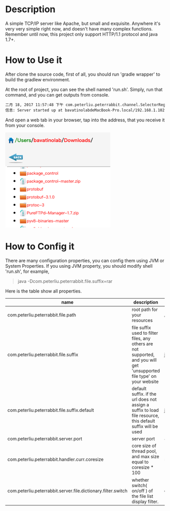 # Description

A simple TCP/IP server like Apache, but small and exquisite. Anywhere it's very very simple right now, and doesn't have many complex functions. Remember until now, this project only support HTTP/1.1 protocol and java 1.7+.

# How to Use it

After clone the source code, first of all, you should run 'gradle wrapper' to build the gradlew environment.

At the root of project, you can see the shell named 'run.sh'. Simply, run that command, and you can get outputs from console.

``` txt
二月 18, 2017 11:57:48 下午 com.peterliu.peterrabbit.channel.SelectorRegister startServer
信息: Server started up at bavatinolabdeMacBook-Pro.local/192.168.1.102:8301
```
And open a web tab in your browser, tap into the address, that you receive it from your console.

![](screenshots/example_website.png)

# How to Config it

There are many configuration properties, you can config them using JVM or System Properties. If you using JVM property, you should modify shell 'run.sh', for example,

> java -Dcom.peterliu.peterrabbit.file.suffix=rar

Here is the table show all properties.

| name | description | default value |
| --- | --- | --- |
|com.peterliu.peterrabbit.file.path| root path for your resources | / |
|com.peterliu.peterrabbit.file.suffix| file suffix used to filter files, any others are not supported, and you will get 'unsupported file type' on your website| json,java,html,htm,js,png,jpg,txt,css,pptx,vm,xml,jar,pdf,sh,bat,md,c,c++,jpeg,doc,docx,ppt,gif|
|com.peterliu.peterrabbit.file.suffix.default|default suffix. if the url does not assign a suffix to load file resource, this default suffix will be used|json|
|com.peterliu.peterrabbit.server.port|server port|8300|
|com.peterliu.peterrabbit.handler.curr.coresize|core size of thread pool, and max size equal to coresize * 100|5|
|com.peterliu.peterrabbit.server.file.dictionary.filter.switch|whether switch( on/off ) of the file list display filter.|off|
